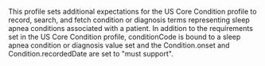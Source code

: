 This profile sets additional expectations for the US Core Condition profile to record, search, and fetch condition or diagnosis terms representing sleep apnea conditions associated with a patient. In addition to the requirements set in the US Core Condition profile, conditionCode is bound to a sleep apnea condition or diagnosis value set and the Condition.onset and Condition.recordedDate are set to "must support".